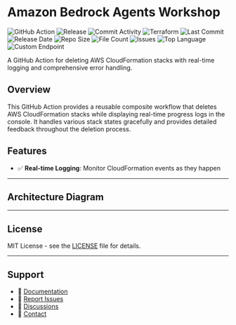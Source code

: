 # Amazon Bedrock Agents Workshop

![GitHub Action](https://img.shields.io/badge/GitHub-Action-blue?logo=github)&nbsp;![Release](https://github.com/subhamay-bhattacharyya/1709-bedrock-agent-tf/actions/workflows/release.yaml/badge.svg)&nbsp;![Commit Activity](https://img.shields.io/github/commit-activity/t/subhamay-bhattacharyya/1709-bedrock-agent-tf)&nbsp;![Terraform](https://img.shields.io/badge/AWS-Terraform-orange?logo=amazonaws)&nbsp;![Last Commit](https://img.shields.io/github/last-commit/subhamay-bhattacharyya/1709-bedrock-agent-tf)&nbsp;![Release Date](https://img.shields.io/github/release-date/subhamay-bhattacharyya/1709-bedrock-agent-tf)&nbsp;![Repo Size](https://img.shields.io/github/repo-size/subhamay-bhattacharyya/1709-bedrock-agent-tf)&nbsp;![File Count](https://img.shields.io/github/directory-file-count/subhamay-bhattacharyya/1709-bedrock-agent-tf)&nbsp;![Issues](https://img.shields.io/github/issues/subhamay-bhattacharyya/1709-bedrock-agent-tf)&nbsp;![Top Language](https://img.shields.io/github/languages/top/subhamay-bhattacharyya/1709-bedrock-agent-tf)&nbsp;![Custom Endpoint](https://img.shields.io/endpoint?url=https://gist.githubusercontent.com/bsubhamay/e315ce42722f0b46a2f38cffe9529a59/raw/1709-bedrock-agent-tf.json?)


A GitHub Action for deleting AWS CloudFormation stacks with real-time logging and comprehensive error handling.

## Overview

This GitHub Action provides a reusable composite workflow that deletes AWS CloudFormation stacks while displaying real-time progress logs in the console. It handles various stack states gracefully and provides detailed feedback throughout the deletion process.

## Features

- ✅ **Real-time Logging**: Monitor CloudFormation events as they happen

---

## Architecture Diagram


---

## License

MIT License - see the [LICENSE](LICENSE) file for details.

---

## Support

- 📖 [Documentation](https://github.com/subhamay-bhattacharyya/1709-bedrock-agent-tf/wiki)
- 🐛 [Report Issues](https://github.com/subhamay-bhattacharyya/1709-bedrock-agent-tf/issues)
- 💬 [Discussions](https://github.com/subhamay-bhattacharyya/1709-bedrock-agent-tf/discussions)
- 📧 [Contact](mailto:support@subhamay.aws@gmail.com)